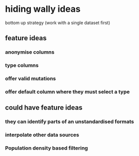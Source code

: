 # hiding wally ideas

bottom up strategy (work with a single dataset first)

## feature ideas

### anonymise columns

### type columns

### offer valid mutations

### offer default column where they must select a type

## could have feature ideas

### they can identify parts of an unstandardised formats

### interpolate other data sources

### Population density based filtering
